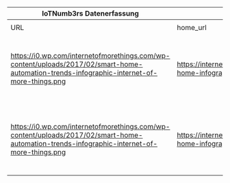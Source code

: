 |IoTNumb3rs Datenerfassung|||||||||||
| ---- | ---- | ---- | ---- | ---- | ---- | ---- | ---- | ---- | ---- | ---- |
||||||||||||
|URL|home_url|filename|device_class|device_count|market_class|market_volume|prognosis_year|publication_year|authorship_class|Dropbox folder|
|https://i0.wp.com/internetofmorethings.com/wp-content/uploads/2017/02/smart-home-automation-trends-infographic-internet-of-more-things.png|https://internetofmorethings.com/smart-home-infographic/|file9_smart-home-automation-trends-infographic-internet-of-more-things.png|smart home|28000000000|||2021|2017|company|MariaMarg/20181217-1200|
|https://i0.wp.com/internetofmorethings.com/wp-content/uploads/2017/02/smart-home-automation-trends-infographic-internet-of-more-things.png|https://internetofmorethings.com/smart-home-infographic/|file9_smart-home-automation-trends-infographic-internet-of-more-things.png|||smart home|78000000000|2022|2017|company|MariaMarg/20181217-1200|

